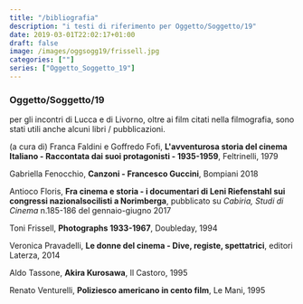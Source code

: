 ```yaml
---
title: "/bibliografia"
description: "i testi di riferimento per Oggetto/Soggetto/19"
date: 2019-03-01T22:02:17+01:00
draft: false
image: /images/oggsogg19/frissell.jpg
categories: [""]
series: ["Oggetto_Soggetto_19"]
---
```


### Oggetto/Soggetto/19

per gli incontri di Lucca e di Livorno, oltre ai film citati nella filmografia, sono stati utili anche alcuni libri / pubblicazioni.

(a cura di) Franca Faldini e Goffredo Fofi, **L'avventurosa storia del cinema Italiano - Raccontata dai suoi protagonisti - 1935-1959**, Feltrinelli, 1979

Gabriella Fenocchio, **Canzoni - Francesco Guccini**, Bompiani 2018

Antioco Floris, **Fra cinema e storia - i documentari di Leni Riefenstahl sui congressi nazionalsocilisti a Norimberga**, pubblicato su _Cabiria, Studi di Cinema_ n.185-186 del gennaio-giugno 2017

Toni Frissell, **Photographs 1933-1967**, Doubleday, 1994

Veronica Pravadelli, **Le donne del cinema - Dive, registe, spettatrici**, editori Laterza, 2014

Aldo Tassone, **Akira Kurosawa**, Il Castoro, 1995

Renato Venturelli, **Poliziesco americano in cento film**, Le Mani, 1995
